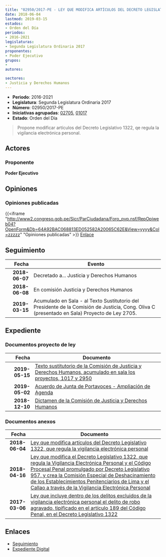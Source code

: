 ```yaml
---
title: "02950/2017-PE - LEY QUE MODIFICA ARTÍCULOS DEL DECRETO LEGISLATIVO 1322, QUE REGULA LA VIGILANCIA ELECTRÓNICA PERSONAL"
date: 2018-06-04
lastmod: 2019-03-15
estados:
- Orden del Día
periodos:
- 2016-2021
legislaturas:
- Segunda Legislatura Ordinaria 2017
proponentes:
- Poder Ejecutivo
grupos:
- 
autores:

sectores:
- Justicia y Derechos Humanos
---
```

- **Periodo**: 2016-2021
- **Legislatura**: Segunda Legislatura Ordinaria 2017
- **Número**: 02950/2017-PE
- **Iniciativas agrupadas**: [02705](../../02700/02705), [01017](../../01000/01017)
- **Estado**: Orden del Día

> Propone modificar artículos del Decreto Legislativo 1322, qe regula la vigilancia electrónica personal.


## Actores

### Proponente

**Poder Ejecutivo**

## Opiniones

### Opiniones publicadas

{{<iframe "http://www2.congreso.gob.pe/Sicr/ParCiudadana/Foro_pvp.nsf/RepOpiweb04?OpenForm&Db=64A92BAC068813ED052582A20065C62E&View=yyyy&Col=zzzzz" "Opiniones publicadas" >}}
[Enlace](http://www2.congreso.gob.pe/Sicr/ParCiudadana/Foro_pvp.nsf/RepOpiweb04?OpenForm&Db=64A92BAC068813ED052582A20065C62E&View=yyyy&Col=zzzzz)


## Seguimiento

| Fecha | Evento |
|------:|--------|
| **2018-06-07** | Decretado a... Justicia y Derechos Humanos |
| **2018-06-08** | En comisión Justicia y Derechos Humanos |
| **2019-03-15** | Acumulado en Sala - al Texto Sustitutorio del Presidente de la Comisión de Justicia, Cong. Oliva C (presentado en Sala) Proyecto de Ley 2705. |

## Expediente

### Documentos proyecto de ley

| Fecha | Documento |
|------:|-----------|
| **2019-05-15** | [Texto sustitutorio de la Comisión de Justicia y Derechos Humanos, acumulado en sala los proyectos, 1017 y 2950](http://www.leyes.congreso.gob.pe/Documentos/2016_2021/Texto_Sustitutorio/Proyectos_de_Ley/TS0270520190512.pdf) |
| **2019-05-02** | [Acuerdo de Junta de Portavoces - Ampliación de Agenda](http://www.leyes.congreso.gob.pe/Documentos/2016_2021/Acuerdos/Junta_Portavoces/AJP0270520190502.pdf) |
| **2018-12-10** | [Dictamen de la Comisión de Justicia y Derechos Humanos](http://www.leyes.congreso.gob.pe/Documentos/2016_2021/Dictamenes/Proyectos_de_Ley/02637DC05MAY20180509.pdf) |

### Documentos anexos

| Fecha | Documento |
|------:|-----------|
| **2018-06-04** | [Ley que modifica artículos del Decreto Legislativo 1322, que regula la vigilancia electrónica personal](http://www.leyes.congreso.gob.pe/Documentos/2016_2021/Proyectos_de_Ley_y_de_Resoluciones_Legislativas/PL0295020180604..pdf) |
| **2018-04-16** | [Ley que modifica el Decreto Legislativo 1322, que regula la Vigilancia Electrónica Personal y el Código Procesal Penal promulgado por Decreto Legislativo 957, y crea la Comisión Especial de Deshacinamiento de los Establecimientos Penitenciarios de Lima y el Callao a través de la Vigilancia Electrónica Personal](http://www.leyes.congreso.gob.pe/Documentos/2016_2021/Proyectos_de_Ley_y_de_Resoluciones_Legislativas/PL0270520180416.pdf) |
| **2017-03-06** | [Ley que incluye dentro de los delitos excluidos de la vigilancia electrónica personal el delito de robo agravado, tipificado en el artículo 189 del Código Penal, en el Decreto Legislativo 1322](http://www.leyes.congreso.gob.pe/Documentos/2016_2021/Proyectos_de_Ley_y_de_Resoluciones_Legislativas/PL0101720170306.pdf) |

## Enlaces

- [Seguimiento](http://www2.congreso.gob.pe/Sicr/TraDocEstProc/CLProLey2016.nsf/f7fff46988ca05b1052578e100829cc7/979d898b445a64c5052582a200638633?OpenDocument)
- [Expediente Digital](http://www2.congreso.gob.pe/Sicr/TraDocEstProc/Expvirt_2011.nsf/visbusqptramdoc1621/02950?opendocument)

